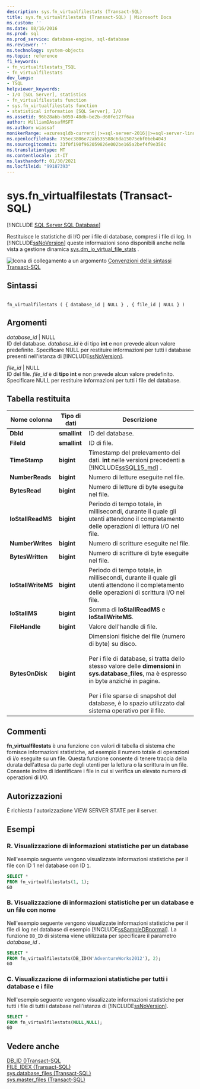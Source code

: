 ```yaml
---
description: sys.fn_virtualfilestats (Transact-SQL)
title: sys.fn_virtualfilestats (Transact-SQL) | Microsoft Docs
ms.custom: ''
ms.date: 08/16/2016
ms.prod: sql
ms.prod_service: database-engine, sql-database
ms.reviewer: ''
ms.technology: system-objects
ms.topic: reference
f1_keywords:
- fn_virtualfilestats_TSQL
- fn_virtualfilestats
dev_langs:
- TSQL
helpviewer_keywords:
- I/O [SQL Server], statistics
- fn_virtualfilestats function
- sys.fn_virtualfilestats function
- statistical information [SQL Server], I/O
ms.assetid: 96b28abb-b059-48db-be2b-d60fe127f6aa
author: WilliamDAssafMSFT
ms.author: wiassaf
monikerRange: =azuresqldb-current||>=sql-server-2016||>=sql-server-linux-2017||=azuresqldb-mi-current
ms.openlocfilehash: 755ec3806e72ab535588c6da15075ebf0beb4043
ms.sourcegitcommit: 33f0f190f962059826e002be165a2bef4f9e350c
ms.translationtype: MT
ms.contentlocale: it-IT
ms.lasthandoff: 01/30/2021
ms.locfileid: "99187393"
---
```

# <a name="sysfn_virtualfilestats-transact-sql"></a>sys.fn_virtualfilestats (Transact-SQL)
[!INCLUDE [SQL Server SQL Database](../../includes/applies-to-version/sql-asdb.md)]

  Restituisce le statistiche di I/O per i file di database, compresi i file di log. In [!INCLUDE[ssNoVersion](../../includes/ssnoversion-md.md)] queste informazioni sono disponibili anche nella vista a gestione dinamica [sys.dm_io_virtual_file_stats](../../relational-databases/system-dynamic-management-views/sys-dm-io-virtual-file-stats-transact-sql.md) .  

 ![Icona di collegamento a un argomento](../../database-engine/configure-windows/media/topic-link.gif "Icona di collegamento a un argomento") [Convenzioni della sintassi Transact-SQL](../../t-sql/language-elements/transact-sql-syntax-conventions-transact-sql.md)  
  
## <a name="syntax"></a>Sintassi  
  
```  
  
fn_virtualfilestats ( { database_id | NULL } , { file_id | NULL } )  
```  
  
## <a name="arguments"></a>Argomenti  
 *database_id* | NULL  
 ID del database. *database_id* è di tipo **int** e non prevede alcun valore predefinito. Specificare NULL per restituire informazioni per tutti i database presenti nell'istanza di [!INCLUDE[ssNoVersion](../../includes/ssnoversion-md.md)].  
  
 *file_id* | NULL  
 ID del file. *file_id* è di **tipo int** e non prevede alcun valore predefinito. Specificare NULL per restituire informazioni per tutti i file del database.  
  
## <a name="table-returned"></a>Tabella restituita  
  
|Nome colonna|Tipo di dati|Descrizione|  
|-----------------|---------------|-----------------|  
|**DbId**|**smallint**|ID del database.|  
|**FileId**|**smallint**|ID di file.|  
|**TimeStamp**|**bigint**|Timestamp del prelevamento dei dati. **int** nelle versioni precedenti a [!INCLUDE[ssSQL15_md](../../includes/sssql16-md.md)] . |  
|**NumberReads**|**bigint**|Numero di letture eseguite nel file.|  
|**BytesRead**|**bigint**|Numero di letture di byte eseguite nel file.|  
|**IoStallReadMS**|**bigint**|Periodo di tempo totale, in millisecondi, durante il quale gli utenti attendono il completamento delle operazioni di lettura I/O nel file.|  
|**NumberWrites**|**bigint**|Numero di scritture eseguite nel file.|  
|**BytesWritten**|**bigint**|Numero di scritture di byte eseguite nel file.|  
|**IoStallWriteMS**|**bigint**|Periodo di tempo totale, in millisecondi, durante il quale gli utenti attendono il completamento delle operazioni di scrittura I/O nel file.|  
|**IoStallMS**|**bigint**|Somma di **IoStallReadMS** e **IoStallWriteMS**.|  
|**FileHandle**|**bigint**|Valore dell'handle di file.|  
|**BytesOnDisk**|**bigint**|Dimensioni fisiche del file (numero di byte) su disco.<br /><br /> Per i file di database, si tratta dello stesso valore delle **dimensioni** in **sys.database_files**, ma è espresso in byte anziché in pagine.<br /><br /> Per i file sparse di snapshot del database, è lo spazio utilizzato dal sistema operativo per il file.|  
  
## <a name="remarks"></a>Commenti  
 **fn_virtualfilestats** è una funzione con valori di tabella di sistema che fornisce informazioni statistiche, ad esempio il numero totale di operazioni di i/o eseguite su un file. Questa funzione consente di tenere traccia della durata dell'attesa da parte degli utenti per la lettura o la scrittura in un file. Consente inoltre di identificare i file in cui si verifica un elevato numero di operazioni di I/O.  
  
## <a name="permissions"></a>Autorizzazioni  
 È richiesta l'autorizzazione VIEW SERVER STATE per il server.  
  
## <a name="examples"></a>Esempi  
  
### <a name="a-displaying-statistical-information-for-a-database"></a>R. Visualizzazione di informazioni statistiche per un database  
 Nell'esempio seguente vengono visualizzate informazioni statistiche per il file con ID 1 nel database con ID `1`.  
  
```sql  
SELECT *  
FROM fn_virtualfilestats(1, 1);  
GO  
```  
  
### <a name="b-displaying-statistical-information-for-a-named-database-and-file"></a>B. Visualizzazione di informazioni statistiche per un database e un file con nome  
 Nell'esempio seguente vengono visualizzate informazioni statistiche per il file di log nel database di esempio [!INCLUDE[ssSampleDBnormal](../../includes/sssampledbnormal-md.md)]. La funzione `DB_ID` di sistema viene utilizzata per specificare il parametro *database_id* .  
  
```sql  
SELECT *  
FROM fn_virtualfilestats(DB_ID(N'AdventureWorks2012'), 2);  
GO  
```  
  
### <a name="c-displaying-statistical-information-for-all-databases-and-files"></a>C. Visualizzazione di informazioni statistiche per tutti i database e i file  
 Nell'esempio seguente vengono visualizzate informazioni statistiche per tutti i file di tutti i database nell'istanza di [!INCLUDE[ssNoVersion](../../includes/ssnoversion-md.md)].  
  
```sql  
SELECT *  
FROM fn_virtualfilestats(NULL,NULL);  
GO  
```  
  
## <a name="see-also"></a>Vedere anche  
 [DB_ID &#40;&#41;Transact-SQL ](../../t-sql/functions/db-id-transact-sql.md)   
 [FILE_IDEX &#40;Transact-SQL&#41;](../../t-sql/functions/file-idex-transact-sql.md)   
 [sys.database_files &#40;Transact-SQL&#41;](../../relational-databases/system-catalog-views/sys-database-files-transact-sql.md)   
 [sys.master_files &#40;Transact-SQL&#41;](../../relational-databases/system-catalog-views/sys-master-files-transact-sql.md)  
  
  
